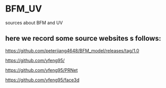 # BFM_UV
sources about BFM and UV

## here we record some source websites s follows:

https://github.com/peterjiang4648/BFM_model/releases/tag/1.0

https://github.com/yfeng95/

https://github.com/yfeng95/PRNet

https://github.com/yfeng95/face3d
